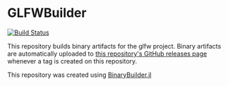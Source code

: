 # GLFWBuilder

[![Build Status](https://travis-ci.org/JuliaGL/GLFWBuilder.svg?branch=master)](https://travis-ci.org/JuliaGL/GLFWBuilder)

This repository builds binary artifacts for the glfw project. Binary artifacts are automatically uploaded to
[this repository's GitHub releases page](https://github.com/JuliaGL/GLFWBuilder/releases) whenever a tag is created
on this repository.

This repository was created using [BinaryBuilder.jl](https://github.com/JuliaPackaging/BinaryBuilder.jl)
